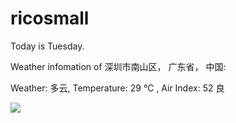 # ricosmall

Today is Tuesday.

Weather infomation of 深圳市南山区， 广东省， 中国: 

Weather: 多云, Temperature: 29 ℃ , Air Index: 52 良

<img src="https://github-readme-stats.vercel.app/api?username=ricosmall&show_icons=true" />
